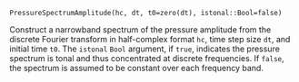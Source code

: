 ```
PressureSpectrumAmplitude(hc, dt, t0=zero(dt), istonal::Bool=false)
```

Construct a narrowband spectrum of the pressure amplitude from the discrete Fourier transform in half-complex format `hc`, time step size `dt`, and initial time `t0`. The `istonal` `Bool` argument, if `true`, indicates the pressure spectrum is tonal and thus concentrated at discrete frequencies. If `false`, the spectrum is assumed to be constant over each frequency band.
